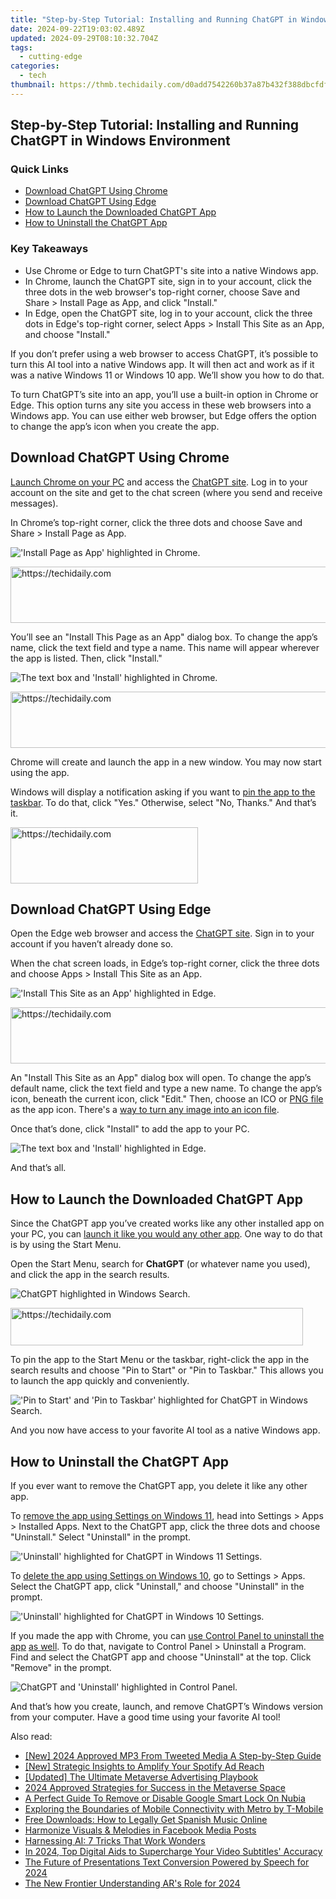 ```yaml
---
title: "Step-by-Step Tutorial: Installing and Running ChatGPT in Windows Environment"
date: 2024-09-22T19:03:02.489Z
updated: 2024-09-29T08:10:32.704Z
tags:
  - cutting-edge
categories:
  - tech
thumbnail: https://thmb.techidaily.com/d0add7542260b37a87b432f388dbcfdf91f7a9a63e5abfaa3c7c10c7e5faa6e1.jpg
---
```


## Step-by-Step Tutorial: Installing and Running ChatGPT in Windows Environment

### Quick Links

* [Download ChatGPT Using Chrome](https://facebook-video-footage.techidaily.com/new-dissecting-video-platform-features-youtube-vs-dailymention-for-2024/)
* [Download ChatGPT Using Edge](https://android-unlock.techidaily.com/in-2024-how-to-reset-a-huawei-nova-y91-phone-that-is-locked-by-drfone-android/)
* [How to Launch the Downloaded ChatGPT App](https://screen-activity-recording.techidaily.com/2024-approved-recordingrealm-expedition-unveiling-snapcastpro-2023/)
* [How to Uninstall the ChatGPT App](https://screen-mirror.techidaily.com/how-to-cast-apple-iphone-se-2022-to-chromecast-drfone-by-drfone-ios/)

### Key Takeaways

* Use Chrome or Edge to turn ChatGPT's site into a native Windows app.
* In Chrome, launch the ChatGPT site, sign in to your account, click the three dots in the web browser's top-right corner, choose Save and Share > Install Page as App, and click "Install."
* In Edge, open the ChatGPT site, log in to your account, click the three dots in Edge's top-right corner, select Apps > Install This Site as an App, and choose "Install."

 If you don’t prefer using a web browser to access ChatGPT, it’s possible to turn this AI tool into a native Windows app. It will then act and work as if it was a native Windows 11 or Windows 10 app. We’ll show you how to do that.

 To turn ChatGPT’s site into an app, you’ll use a built-in option in Chrome or Edge. This option turns any site you access in these web browsers into a Windows app. You can use either web browser, but Edge offers the option to change the app’s icon when you create the app.

##  Download ChatGPT Using Chrome

[Launch Chrome on your PC](https://android-unlock.techidaily.com/in-2024-how-to-unlock-samsung-galaxy-m14-4g-phone-pattern-lock-without-factory-reset-by-drfone-android/) and access the [ChatGPT site](https://chatgpt.com/). Log in to your account on the site and get to the chat screen (where you send and receive messages).

 In Chrome’s top-right corner, click the three dots and choose Save and Share > Install Page as App.

!['Install Page as App' highlighted in Chrome.](https://static1.howtogeekimages.com/wordpress/wp-content/uploads/2024/05/1-chrome-install-chatgpt.jpg) 

<!-- affiliate ads begin -->
<a href="https://unicoeye.pxf.io/c/5597632/2134236/18498" target="_top" id="2134236">
  <img src="//a.impactradius-go.com/display-ad/18498-2134236" border="0" alt="https://techidaily.com" width="728" height="90"/>
</a>
<img height="0" width="0" src="https://unicoeye.pxf.io/i/5597632/2134236/18498" style="position:absolute;visibility:hidden;" border="0" />
<!-- affiliate ads end -->

 You’ll see an "Install This Page as an App" dialog box. To change the app’s name, click the text field and type a name. This name will appear wherever the app is listed. Then, click "Install."

![The text box and 'Install' highlighted in Chrome.](https://static1.howtogeekimages.com/wordpress/wp-content/uploads/2024/05/2-chrome-create-chatgpt-app.jpg) 

<!-- affiliate ads begin -->
<a href="https://unicoeye.pxf.io/c/5597632/2134496/18498" target="_top" id="2134496">
  <img src="//a.impactradius-go.com/display-ad/18498-2134496" border="0" alt="https://techidaily.com" width="728" height="90"/>
</a>
<img height="0" width="0" src="https://unicoeye.pxf.io/i/5597632/2134496/18498" style="position:absolute;visibility:hidden;" border="0" />
<!-- affiliate ads end -->

 Chrome will create and launch the app in a new window. You may now start using the app.

 Windows will display a notification asking if you want to [pin the app to the taskbar](https://tech-hub.techidaily.com/understanding-the-five-main-causes-of-chatgpt-prohibitions-in-businesses/). To do that, click "Yes." Otherwise, select "No, Thanks." And that’s it.

<!-- affiliate ads begin -->
<a href="https://aligracehair.sjv.io/c/5597632/2135369/19272" target="_top" id="2135369">
  <img src="//a.impactradius-go.com/display-ad/19272-2135369" border="0" alt="https://techidaily.com" width="300" height="90"/>
</a>
<img height="0" width="0" src="https://aligracehair.sjv.io/i/5597632/2135369/19272" style="position:absolute;visibility:hidden;" border="0" />
<!-- affiliate ads end -->

##  Download ChatGPT Using Edge

 Open the Edge web browser and access the [ChatGPT site](https://chatgpt.com/). Sign in to your account if you haven’t already done so.

 When the chat screen loads, in Edge’s top-right corner, click the three dots and choose Apps > Install This Site as an App.

!['Install This Site as an App' highlighted in Edge.](https://static1.howtogeekimages.com/wordpress/wp-content/uploads/2024/05/3-edge-install-chatgpt.jpg) 

<!-- affiliate ads begin -->
<a href="https://aligracehair.sjv.io/c/5597632/1902309/19272" target="_top" id="1902309">
  <img src="//a.impactradius-go.com/display-ad/19272-1902309" border="0" alt="https://techidaily.com" width="728" height="90"/>
</a>
<img height="0" width="0" src="https://aligracehair.sjv.io/i/5597632/1902309/19272" style="position:absolute;visibility:hidden;" border="0" />
<!-- affiliate ads end -->

 An "Install This Site as an App" dialog box will open. To change the app’s default name, click the text field and type a new name. To change the app’s icon, beneath the current icon, click "Edit." Then, choose an ICO or [PNG file](https://remote-screen-capture.techidaily.com/new-2024-approved-immortalize-your-gaming-adventures-on-pc-6-ways/) as the app icon. There's a [way to turn any image into an icon file](https://location-social.techidaily.com/in-2024-how-to-change-location-on-tiktok-to-see-more-content-on-your-motorola-razr-40-drfone-by-drfone-virtual-android/).

 Once that’s done, click "Install" to add the app to your PC.

![The text box and 'Install' highlighted in Edge.](https://static1.howtogeekimages.com/wordpress/wp-content/uploads/2024/05/4-edge-create-chatgpt-app.jpg) 

 And that’s all.

##  How to Launch the Downloaded ChatGPT App

 Since the ChatGPT app you’ve created works like any other installed app on your PC, you can [launch it like you would any other app](https://on-screen-recording.techidaily.com/ipad-timelapse-a-beginners-handbook-to-filming/). One way to do that is by using the Start Menu.

 Open the Start Menu, search for **ChatGPT** (or whatever name you used), and click the app in the search results.

![ChatGPT highlighted in Windows Search.](https://static1.howtogeekimages.com/wordpress/wp-content/uploads/2024/05/5-launch-chatgpt-app.jpg) 

<!-- affiliate ads begin -->
<a href="https://bluettius.sjv.io/c/5597632/2139110/17108" target="_top" id="2139110">
  <img src="//a.impactradius-go.com/display-ad/17108-2139110" border="0" alt="https://techidaily.com" width="468" height="60"/>
</a>
<img height="0" width="0" src="https://bluettius.sjv.io/i/5597632/2139110/17108" style="position:absolute;visibility:hidden;" border="0" />
<!-- affiliate ads end -->

 To pin the app to the Start Menu or the taskbar, right-click the app in the search results and choose "Pin to Start" or "Pin to Taskbar." This allows you to launch the app quickly and conveniently.

!['Pin to Start' and 'Pin to Taskbar' highlighted for ChatGPT in Windows Search.](https://static1.howtogeekimages.com/wordpress/wp-content/uploads/2024/05/6-pin-chatgpt-app.jpg) 

 And you now have access to your favorite AI tool as a native Windows app.

##  How to Uninstall the ChatGPT App

 If you ever want to remove the ChatGPT app, you delete it like any other app.

 To [remove the app using Settings on Windows 11](https://youtube-docs.techidaily.com/ed-in-2024-strategies-for-using-youtube-to-boost-classroom-engagement/), head into Settings > Apps > Installed Apps. Next to the ChatGPT app, click the three dots and choose "Uninstall." Select "Uninstall" in the prompt.

!['Uninstall' highlighted for ChatGPT in Windows 11 Settings.](https://static1.howtogeekimages.com/wordpress/wp-content/uploads/2024/05/7-remove-chatgpt-windows-11-settings.jpg) 

 To [delete the app using Settings on Windows 10](https://tech-recovery.techidaily.com/top-savings-on-apple-watches-in-april/), go to Settings > Apps. Select the ChatGPT app, click "Uninstall," and choose "Uninstall" in the prompt.

!['Uninstall' highlighted for ChatGPT in Windows 10 Settings.](https://static1.howtogeekimages.com/wordpress/wp-content/uploads/2024/05/8-delete-chatgpt-windows-10-settings.jpg) 

 If you made the app with Chrome, you can [use Control Panel to uninstall the app](https://video-screen-grab.techidaily.com/updated-mastering-video-best-practices-in-game-recording-and-streaming-for-2024/) [as well](https://video-screen-grab.techidaily.com/updated-mastering-video-best-practices-in-game-recording-and-streaming-for-2024/). To do that, navigate to Control Panel > Uninstall a Program. Find and select the ChatGPT app and choose "Uninstall" at the top. Click "Remove" in the prompt.

![ChatGPT and 'Uninstall' highlighted in Control Panel.](https://static1.howtogeekimages.com/wordpress/wp-content/uploads/2024/05/9-uninstall-chatgpt-control-panel.jpg) 

 And that’s how you create, launch, and remove ChatGPT’s Windows version from your computer. Have a good time using your favorite AI tool!

<ins class="adsbygoogle"
     style="display:block"
     data-ad-format="autorelaxed"
     data-ad-client="ca-pub-7571918770474297"
     data-ad-slot="1223367746"></ins>

<ins class="adsbygoogle"
     style="display:block"
     data-ad-client="ca-pub-7571918770474297"
     data-ad-slot="8358498916"
     data-ad-format="auto"
     data-full-width-responsive="true"></ins>

<span class="atpl-alsoreadstyle">Also read:</span>
<div><ul>
<li><a href="https://article-files.techidaily.com/new-2024-approved-mp3-from-tweeted-media-a-step-by-step-guide/"><u>[New] 2024 Approved MP3 From Tweeted Media A Step-by-Step Guide</u></a></li>
<li><a href="https://fox-friendly.techidaily.com/new-strategic-insights-to-amplify-your-spotify-ad-reach/"><u>[New] Strategic Insights to Amplify Your Spotify Ad Reach</u></a></li>
<li><a href="https://some-skills.techidaily.com/updated-the-ultimate-metaverse-advertising-playbook/"><u>[Updated] The Ultimate Metaverse Advertising Playbook</u></a></li>
<li><a href="https://some-skills.techidaily.com/2024-approved-strategies-for-success-in-the-metaverse-space/"><u>2024 Approved Strategies for Success in the Metaverse Space</u></a></li>
<li><a href="https://easy-unlock-android.techidaily.com/a-perfect-guide-to-remove-or-disable-google-smart-lock-on-nubia-by-drfone-android/"><u>A Perfect Guide To Remove or Disable Google Smart Lock On Nubia</u></a></li>
<li><a href="https://technical-tips.techidaily.com/exploring-the-boundaries-of-mobile-connectivity-with-metro-by-t-mobile/"><u>Exploring the Boundaries of Mobile Connectivity with Metro by T-Mobile</u></a></li>
<li><a href="https://discover-awesome.techidaily.com/free-downloads-how-to-legally-get-spanish-music-online/"><u>Free Downloads: How to Legally Get Spanish Music Online</u></a></li>
<li><a href="https://facebook-video-recording.techidaily.com/harmonize-visuals-and-melodies-in-facebook-media-posts/"><u>Harmonize Visuals & Melodies in Facebook Media Posts</u></a></li>
<li><a href="https://tech-savvy.techidaily.com/harnessing-ai-7-tricks-that-work-wonders/"><u>Harnessing AI: 7 Tricks That Work Wonders</u></a></li>
<li><a href="https://some-skills.techidaily.com/in-2024-top-digital-aids-to-supercharge-your-video-subtitles-accuracy/"><u>In 2024, Top Digital Aids to Supercharge Your Video Subtitles' Accuracy</u></a></li>
<li><a href="https://some-skills.techidaily.com/the-future-of-presentations-text-conversion-powered-by-speech-for-2024/"><u>The Future of Presentations Text Conversion Powered by Speech for 2024</u></a></li>
<li><a href="https://some-skills.techidaily.com/the-new-frontier-understanding-ars-role-for-2024/"><u>The New Frontier Understanding AR's Role for 2024</u></a></li>
</ul></div>

